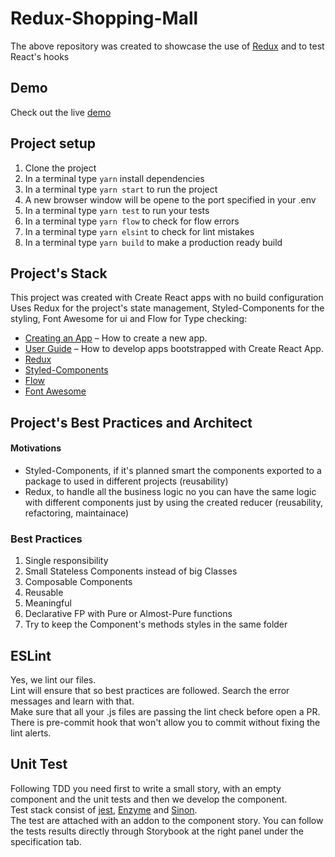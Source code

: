 Redux-Shopping-Mall
===================

The above repository was created to showcase the use of [Redux](https://redux.js.org/)
and to test React's hooks

## Demo
Check out the live [demo](http://shopping-mall.ksulourgeio.gr)

## Project setup
1. Clone the project
1. In a terminal type ```yarn``` install dependencies
1. In a terminal type ```yarn start``` to run the project
1. A new browser window will be opene to the port specified in your .env
1. In a terminal type ```yarn test``` to run your tests
1. In a terminal type ```yarn flow``` to check for flow errors
1. In a terminal type ```yarn elsint``` to check for lint mistakes
1. In a terminal type ```yarn build``` to make a production ready build

## Project's Stack
This project was created with Create React apps with no build configuration
Uses Redux for the project's state management, Styled-Components for the styling,
Font Awesome for ui and Flow for Type checking:

- [Creating an App](https://github.com/facebook/create-react-app/) – How to create a new app.
- [User Guide](https://facebook.github.io/create-react-app/) – How to develop apps bootstrapped with Create React App.
- [Redux](https://redux.js.org/)
- [Styled-Components](https://styled-components.com)
- [Flow](https://flow.org)
- [Font Awesome](https://fontawesome.com/)

## Project's Best Practices and Architect
#### Motivations
- Styled-Components, if it's planned smart the components exported to a package to used in different projects (reusability)
- Redux, to handle all the business logic no you can have the same logic with different components just by using the created reducer (reusability, refactoring, maintainace)

### Best Practices
1. Single responsibility
1. Small Stateless Components instead of big Classes
1. Composable Components
1. Reusable
1. Meaningful
1. Declarative FP with Pure or Almost-Pure functions
1. Try to keep the Component's methods styles in the same folder

## ESLint
Yes, we lint our files.   
Lint will ensure that so best practices are followed. Search the error messages and learn with that.   
Make sure that all your .js files are passing the lint check before open a PR.      
There is pre-commit hook that won't allow you to commit without fixing the lint alerts.

## Unit Test
Following TDD you need first to write a small story, with an empty component and the unit tests and then we develop the component.   
Test stack consist of [jest](https://jestjs.io), [Enzyme](http://airbnb.io/enzyme/docs/) and [Sinon](http://sinonjs.org).  
The test are attached with an addon to the component story. You can follow the tests results directly through Storybook at the right panel under the specification tab.